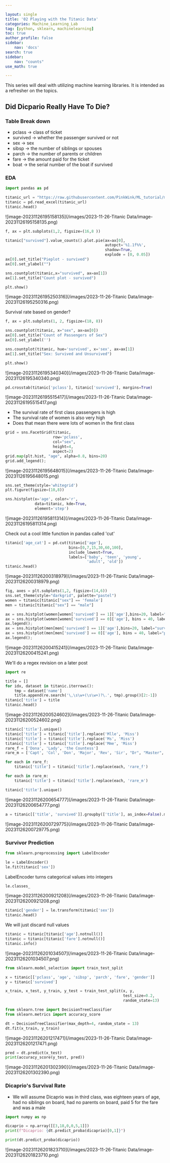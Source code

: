 ```yaml
---

layout: single
title: '02 Playing with the Titanic Data'
categories: Machine_Learning_Lab
tag: [python, sklearn, machinelearning]
toc: true
author_profile: false
sidebar:
    nav: 'docs'
search: true
sidebar:
    nav: "counts"
use_math: true

---
```


<div class ="notice--success">
This series will deal with utilizing machine learning libraries. It is intended as a refresher on the topics. 
</div>

## Did Dicpario Really Have To Die? ##

### Table Break down

* pclass -> class of ticket 
* survived -> whether the passenger survived or not 
* sex -> sex 
* sibsp -> the number of siblings or spouses 
* parch -> the number of parents or children 
* fare -> the amount paid for the ticket 
* boat -> the serial number of the boat if survived 

### EDA ### 

```python
import pandas as pd 

titanic_url = "https://raw.githubusercontent.com/PinkWink/ML_tutorial/master/dataset/titanic.xls"
titanic = pd.read_excel(titanic_url)
titanic.head()
```

![image-20231126195158135](/images/2023-11-26-Titanic Data/image-20231126195158135.png)

```python
f, ax = plt.subplots(1,2, figsize=(16,8 )) 

titanic["survived"].value_counts().plot.pie(ax=ax[0],
                                            autopct='%1.1f%%', 
                                            shadow=True,
                                            explode = [0, 0.05])
ax[0].set_title("Pieplot - survived")
ax[0].set_ylabel("")

sns.countplot(titanic,x="survived", ax=ax[1])
ax[1].set_title("Count plot - survived")

plt.show()
```

![image-20231126195250316](/images/2023-11-26-Titanic Data/image-20231126195250316.png)

Survival rate based on gender? 

```python
f, ax = plt.subplots(1, 2, figsize=(18, 8))

sns.countplot(titanic, x="sex", ax=ax[0])
ax[0].set_title("Count of Passengers of Sex")
ax[0].set_ylabel('')

sns.countplot(titanic, hue='survived', x='sex', ax=ax[1])
ax[1].set_title("Sex: Survived and Unsurvived")

plt.show()
```

![image-20231126195340340](/images/2023-11-26-Titanic Data/image-20231126195340340.png)

```python 
pd.crosstab(titanic['pclass'], titanic['survived'], margins=True)
```

![image-20231126195515417](/images/2023-11-26-Titanic Data/image-20231126195515417.png)

* The survival rate of first class passengers is high 
* The survival rate of women is also very high
* Does that mean there were lots of women in the first class

```python
grid = sns.FacetGrid(titanic, 
                     row='pclass', 
                     col="sex", 
                     height=4, 
                     aspect=2)
grid.map(plt.hist, "age", alpha=0.8, bins=20)
grid.add_legend();
```

![image-20231126195648015](/images/2023-11-26-Titanic Data/image-20231126195648015.png)

```python
sns.set_theme(style='whitegrid')
plt.figure(figsize=(10,8))

sns.histplot(x='age', color='r',
             data=titanic, kde=True,
             element='step')
```

![image-20231126195811314](/images/2023-11-26-Titanic Data/image-20231126195811314.png)

Check out a cool little function in pandas called 'cut'

```python
titanic['age_cat'] = pd.cut(titanic['age'], 
                            bins=[0,7,15,30,60,100],
                            include_lowest=True,
                            labels=['baby', 'teen', 'young',
                                    'adult', 'old'])
titanic.head()
```

![image-20231126200318979](/images/2023-11-26-Titanic Data/image-20231126200318979.png)

```python
fig, axes = plt.subplots(1,2, figsize=(14,6))
sns.set_theme(style="darkgrid", palette="pastel")
women = titanic[titanic["sex"] == 'female']
men = titanic[titanic["sex"] == "male"]

ax = sns.histplot(women[women['survived'] == 1]['age'],bins=20, label="survived", ax=axes[0])
ax = sns.histplot(women[women['survived'] == 0]['age'], bins = 40, label="passed", ax=axes[0])
ax.legend();
ax = sns.histplot(men[men['survived'] == 1]['age'],bins=20, label="survived", ax=axes[1])
ax = sns.histplot(men[men['survived'] == 0]['age'], bins = 40, label="passed", ax=axes[1])
ax.legend();
```

![image-20231126200415241](/images/2023-11-26-Titanic Data/image-20231126200415241.png)

We'll do a regex revision on a later post

```python
import re 

title = []
for idx, dataset in titanic.iterrows(): 
    tmp = dataset['name']
    title.append(re.search('\,\s\w+(\s\w+)?\.', tmp).group()[2:-1])
titanic['title'] = title
titanic.head()
```

![image-20231126200524602](/images/2023-11-26-Titanic Data/image-20231126200524602.png)

```python
titanic['title'].unique()
titanic['title'] = titanic['title'].replace('Mlle', 'Miss')
titanic['title'] = titanic['title'].replace('Ms', 'Miss')
titanic['title'] = titanic['title'].replace('Mme', 'Miss')
rare_f = ['Dona', 'Lady', 'the Countess']
rare_m = ['Capt', 'Col', 'Don', 'Major', 'Rev', 'Sir', "Dr", "Master", "Jonkheer"]

for each in rare_f: 
    titanic['title'] = titanic['title'].replace(each, 'rare_f')

for each in rare_m: 
    titanic['title'] = titanic['title'].replace(each, 'rare_m')

titanic['title'].unique()

```

![image-20231126200654777](/images/2023-11-26-Titanic Data/image-20231126200654777.png)

```python
a = titanic[['title', 'survived']].groupby(['title'], as_index=False).mean()

```

![image-20231126200729775](/images/2023-11-26-Titanic Data/image-20231126200729775.png)

### Survivor Prediction ### 

```python
from sklearn.preprocessing import LabelEncoder 

le = LabelEncoder()
le.fit(titanic['sex'])
```

LabelEncoder turns categorical values into integers

```python
le.classes_
```

![image-20231126200921208](/images/2023-11-26-Titanic Data/image-20231126200921208.png)

```python
titanic['gender'] = le.transform(titanic['sex'])
titanic.head()
```

We will just discard null values 

```python
titanic = titanic[titanic['age'].notnull()]
titanic = titanic[titanic['fare'].notnull()]
titanic.info()
```

![image-20231126201034507](/images/2023-11-26-Titanic Data/image-20231126201034507.png)

```python
from sklearn.model_selection import train_test_split

x = titanic[['pclass', 'age', 'sibsp', 'parch', 'fare', 'gender']]
y = titanic['survived']

x_train, x_test, y_train, y_test = train_test_split(x, y, 
                                                    test_size=0.2,
                                                    random_state=13)
```

```python
from sklearn.tree import DecisionTreeClassifier 
from sklearn.metrics import accuracy_score 

dt = DecisionTreeClassifier(max_depth=4, random_state = 13)
dt.fit(x_train, y_train)
```

![image-20231126201217471](/images/2023-11-26-Titanic Data/image-20231126201217471.png)

```python
pred = dt.predict(x_test)
print(accuracy_score(y_test, pred))
```

![image-20231126201302390](/images/2023-11-26-Titanic Data/image-20231126201302390.png)

### Dicaprio's Survival Rate ###

* We will assume Dicaprio was in third class, was eighteen years of age, had no siblings on board, had no parents on board, paid 5 for the fare and was a male

```python
import numpy as np 

dicaprio = np.array([[3,18,0,0,5,1]])
print(f"Dicaprio: {dt.predict_proba(dicaprio)[0,1]}")

print(dt.predict_proba(dicaprio))
```

![image-20231126201823710](/images/2023-11-26-Titanic Data/image-20231126201823710.png)

